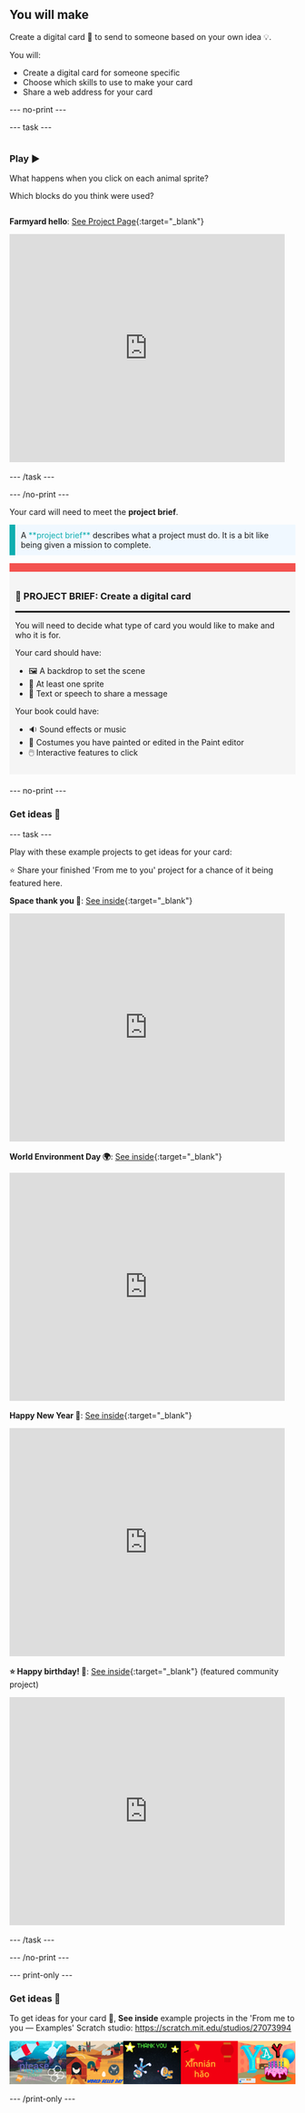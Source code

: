 ## You will make

Create a digital card 💌 to send to someone based on your own idea 💡.

You will:

+ Create a digital card for someone specific
+ Choose which skills to use to make your card
+ Share a web address for your card

--- no-print ---

--- task ---

<div style="display: flex; flex-wrap: wrap">
<div style="flex-basis: 200px; flex-grow: 1">

### Play ▶️ 

What happens when you click on each animal sprite?

Which blocks do you think were used?

</div>
<div>

**Farmyard hello**: [See Project Page](https://scratch.mit.edu/projects/744399060){:target="_blank"}
<div class="scratch-preview">
  <iframe src="https://scratch.mit.edu/projects/744399060/embed" allowtransparency="true" width="485" height="402" frameborder="0" scrolling="no" allowfullscreen></iframe>
</div>

</div>
</div>

--- /task ---

--- /no-print ---

Your card will need to meet the **project brief**.

<p style="border-left: solid; border-width:10px; border-color: #0faeb0; background-color: aliceblue; padding: 10px;">
A <span style="color: #0faeb0">**project brief**</span> describes what a project must do. It is a bit like being given a mission to complete.
</p>

<div style="border-top: 15px solid #f3524f; background-color: whitesmoke; margin-bottom: 20px; padding: 10px;">

### 🎯 PROJECT BRIEF: Create a **digital card**
<hr style="border-top: 2px solid black;">

You will need to decide what type of card you would like to make and who it is for. 

Your card should have:
+ 🖼️ A backdrop to set the scene
+ 🐢 At least one sprite
+ 💬 Text or speech to share a message

Your book could have:
+ 🔉 Sound effects or music
+ 🎨 Costumes you have painted or edited in the Paint editor
+ 🖱️ Interactive features to click
</div>

--- no-print ---

### Get ideas 💭

--- task ---

Play with these example projects to get ideas for your card:

⭐ Share your finished 'From me to you' project for a chance of it being featured here.

**Space thank you 👾**: [See inside](https://scratch.mit.edu/projects/461080920){:target="_blank"}
<div class="scratch-preview">
  <iframe src="https://scratch.mit.edu/projects/461080920/embed" allowtransparency="true" width="485" height="402" frameborder="0" scrolling="no" allowfullscreen></iframe>
</div>

**World Environment Day 🌍**: [See inside](https://scratch.mit.edu/projects/460628546){:target="_blank"}
<div class="scratch-preview">
  <iframe src="https://scratch.mit.edu/projects/460628546/embed" allowtransparency="true" width="485" height="402" frameborder="0" scrolling="no" allowfullscreen></iframe>
</div>

**Happy New Year 🏮**: [See inside](https://scratch.mit.edu/projects/465299716){:target="_blank"}
<div class="scratch-preview">
  <iframe src="https://scratch.mit.edu/projects/465299716/embed" allowtransparency="true" width="485" height="402" frameborder="0" scrolling="no" allowfullscreen></iframe>
</div>

**⭐ Happy birthday! 🎂**: [See inside](https://scratch.mit.edu/projects/460632311){:target="_blank"} (featured community project)
<div class="scratch-preview">
  <iframe src="https://scratch.mit.edu/projects/460632311/embed" allowtransparency="true" width="485" height="402" frameborder="0" scrolling="no" allowfullscreen></iframe>
</div>

--- /task ---

--- /no-print ---

--- print-only ---

### Get ideas 💭

To get ideas for your card 💌, **See inside** example projects in the 'From me to you — Examples' Scratch studio: 
https://scratch.mit.edu/studios/27073994

![A strip of example projects including cards for world hello day, new year, world environment day, a thank you card and a happy birthday card..](images/showcase_static.png)

--- /print-only ---


